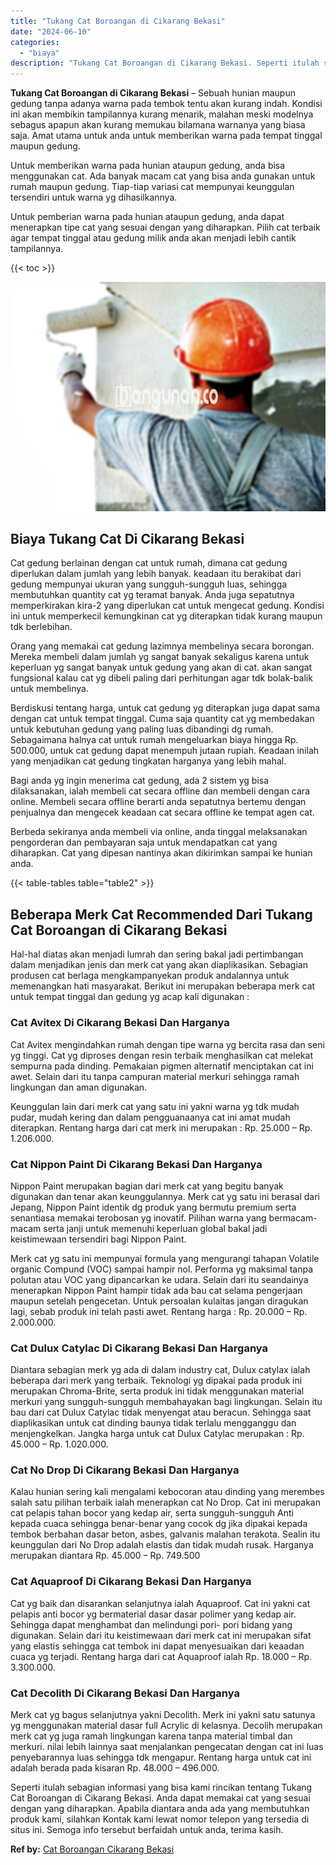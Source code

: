 ```yaml
---
title: "Tukang Cat Boroangan di Cikarang Bekasi"
date: "2024-06-10"
categories: 
  - "biaya"
description: "Tukang Cat Boroangan di Cikarang Bekasi. Seperti itulah sebagian informasi yang bisa kami rincikan tentang Tukang Cat Boroangan di Cikarang Bekasi. Anda dapa..."
---
```


**Tukang Cat Boroangan di Cikarang Bekasi** – Sebuah hunian maupun gedung tanpa adanya warna pada tembok tentu akan kurang indah. Kondisi ini akan membikin tampilannya kurang menarik, malahan meski modelnya sebagus apapun akan kurang memukau bilamana warnanya yang biasa saja. Amat utama untuk anda untuk memberikan warna pada tempat tinggal maupun gedung.

Untuk memberikan warna pada hunian ataupun gedung, anda bisa menggunakan cat. Ada banyak macam cat yang bisa anda gunakan untuk rumah maupun gedung. Tiap-tiap variasi cat mempunyai keunggulan tersendiri untuk warna yg dihasilkannya.

Untuk pemberian warna pada hunian ataupun gedung, anda dapat menerapkan tipe cat yang sesuai dengan yang diharapkan. Pilih cat terbaik agar tempat tinggal atau gedung milik anda akan menjadi lebih cantik tampilannya.

{{< toc >}}

![Tukang Cat Boroangan di Cikarang Bekasi](/images/jasa-cat-murah23.png)

## Biaya Tukang Cat Di Cikarang Bekasi

Cat gedung berlainan dengan cat untuk rumah, dimana cat gedung diperlukan dalam jumlah yang lebih banyak. keadaan itu berakibat dari gedung mempunyai ukuran yang sungguh-sungguh luas, sehingga membutuhkan quantity cat yg teramat banyak. Anda juga sepatutnya memperkirakan kira-2 yang diperlukan cat untuk mengecat gedung. Kondisi ini untuk memperkecil kemungkinan cat yg diterapkan tidak kurang maupun tdk berlebihan.

Orang yang memakai cat gedung lazimnya membelinya secara borongan. Mereka membeli dalam jumlah yg sangat banyak sekaligus karena untuk keperluan yg sangat banyak untuk gedung yang akan di cat. akan sangat fungsional kalau cat yg dibeli paling dari perhitungan agar tdk bolak-balik untuk membelinya.

Berdiskusi tentang harga, untuk cat gedung yg diterapkan juga dapat sama dengan cat untuk tempat tinggal. Cuma saja quantity cat yg membedakan untuk kebutuhan gedung yang paling luas dibandingi dg rumah. Sebagaimana halnya cat untuk rumah mengeluarkan biaya hingga Rp. 500.000, untuk cat gedung dapat menempuh jutaan rupiah. Keadaan inilah yang menjadikan cat gedung tingkatan harganya yang lebih mahal.

Bagi anda yg ingin menerima cat gedung, ada 2 sistem yg bisa dilaksanakan, ialah membeli cat secara offline dan membeli dengan cara online. Membeli secara offline berarti anda sepatutnya bertemu dengan penjualnya dan mengecek keadaan cat secara offline ke tempat agen cat.

Berbeda sekiranya anda membeli via online, anda tinggal melaksanakan pengorderan dan pembayaran saja untuk mendapatkan cat yang diharapkan. Cat yang dipesan nantinya akan dikirimkan sampai ke hunian anda.

{{< table-tables table="table2" >}}

## Beberapa Merk Cat Recommended Dari Tukang Cat Boroangan di Cikarang Bekasi

Hal-hal diatas akan menjadi lumrah dan sering bakal jadi pertimbangan dalam menjadikan jenis dan merk cat yang akan diaplikasikan. Sebagian produsen cat berlaga mengkampanyekan produk andalannya untuk memenangkan hati masyarakat. Berikut ini merupakan beberapa merk cat untuk tempat tinggal dan gedung yg acap kali digunakan :

### Cat Avitex Di Cikarang Bekasi Dan Harganya

Cat Avitex mengindahkan rumah dengan tipe warna yg bercita rasa dan seni yg tinggi. Cat yg diproses dengan resin terbaik menghasilkan cat melekat sempurna pada dinding. Pemakaian pigmen alternatif menciptakan cat ini awet. Selain dari itu tanpa campuran material merkuri sehingga ramah lingkungan dan aman digunakan.

Keunggulan lain dari merk cat yang satu ini yakni warna yg tdk mudah pudar, mudah kering dan dalam pengguanaanya cat ini amat mudah diterapkan. Rentang harga dari cat merk ini merupakan : Rp. 25.000 – Rp. 1.206.000.

### Cat Nippon Paint Di Cikarang Bekasi Dan Harganya

Nippon Paint merupakan bagian dari merk cat yang begitu banyak digunakan dan tenar akan keunggulannya. Merk cat yg satu ini berasal dari Jepang, Nippon Paint identik dg produk yang bermutu premium serta senantiasa memakai terobosan yg inovatif. Pilihan warna yang bermacam-macam serta janji untuk memenuhi keperluan global bakal jadi keistimewaan tersendiri bagi Nippon Paint.

Merk cat yg satu ini mempunyai formula yang mengurangi tahapan Volatile organic Compund (VOC) sampai hampir nol. Performa yg maksimal tanpa polutan atau VOC yang dipancarkan ke udara. Selain dari itu seandainya menerapkan Nippon Paint hampir tidak ada bau cat selama pengerjaan maupun setelah pengecetan. Untuk persoalan kulaitas jangan diragukan lagi, sebab produk ini telah pasti awet. Rentang harga : Rp. 20.000 – Rp. 2.000.000.

### Cat Dulux Catylac Di Cikarang Bekasi Dan Harganya

Diantara sebagian merk yg ada di dalam industry cat, Dulux catylax ialah beberapa dari merk yang terbaik. Teknologi yg dipakai pada produk ini merupakan Chroma-Brite, serta produk ini tidak menggunakan material merkuri yang sungguh-sungguh membahayakan bagi lingkungan. Selain itu bau dari cat Dulux Catylac tidak menyengat atau beracun. Sehingga saat diaplikasikan untuk cat dinding baunya tidak terlalu mengganggu dan menjengkelkan. Jangka harga untuk cat Dulux Catylac merupakan : Rp. 45.000 – Rp. 1.020.000.

### Cat No Drop Di Cikarang Bekasi Dan Harganya

Kalau hunian sering kali mengalami kebocoran atau dinding yang merembes salah satu pilihan terbaik ialah menerapkan cat No Drop. Cat ini merupakan cat pelapis tahan bocor yang kedap air, serta sungguh-sungguh Anti kepada cuaca sehingga benar-benar yang cocok dg jika dipakai kepada tembok berbahan dasar beton, asbes, galvanis malahan terakota. Sealin itu keunggulan dari No Drop adalah elastis dan tidak mudah rusak. Harganya merupakan diantara Rp. 45.000 – Rp. 749.500

### Cat Aquaproof Di Cikarang Bekasi Dan Harganya

Cat yg baik dan disarankan selanjutnya ialah Aquaproof. Cat ini yakni cat pelapis anti bocor yg bermaterial dasar dasar polimer yang kedap air. Sehingga dapat menghambat dan melindungi pori- pori bidang yang digunakan. Selain dari itu keistimewaan dari merk cat ini merupakan sifat yang elastis sehingga cat tembok ini dapat menyesuaikan dari keaadan cuaca yg terjadi. Rentang harga dari cat Aquaproof ialah Rp. 18.000 – Rp. 3.300.000.

### Cat Decolith Di Cikarang Bekasi Dan Harganya

Merk cat yg bagus selanjutnya yakni Decolith. Merk ini yakni satu satunya yg menggunakan material dasar full Acrylic di kelasnya. Decolih merupakan merk cat yg juga ramah lingkungan karena tanpa material timbal dan merkuri. nilai lebih lainnya saat menjalankan pengecatan dengan cat ini luas penyebarannya luas sehingga tdk mengapur. Rentang harga untuk cat ini adalah berada pada kisaran Rp. 48.000 – 496.000.

Seperti itulah sebagian informasi yang bisa kami rincikan tentang Tukang Cat Boroangan di Cikarang Bekasi. Anda dapat memakai cat yang sesuai dengan yang diharapkan. Apabila diantara anda ada yang membutuhkan produk kami, silahkan Kontak kami lewat nomor telepon yang tersedia di situs ini. Semoga info tersebut berfaidah untuk anda, terima kasih.

**Ref by:** [Cat Boroangan Cikarang Bekasi](https://id.wikipedia.org/wiki/Cat)
